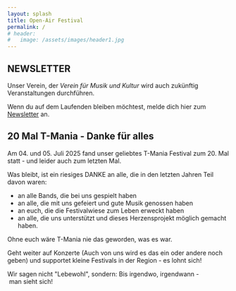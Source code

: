 ```yaml
---
layout: splash
title: Open-Air Festival
permalink: /
# header:
#   image: /assets/images/header1.jpg
---
```


## NEWSLETTER

Unser Verein, der _Verein für Musik und Kultur_ wird auch zukünftig Veranstaltungen durchführen.

Wenn du auf dem Laufenden bleiben möchtest, melde dich hier zum [Newsletter](https://vermuku.de/newsletter/) an.

## 20 Mal T-Mania - Danke für alles

Am 04. und 05. Juli 2025 fand unser geliebtes T-Mania Festival zum 20. Mal statt - und leider auch zum letzten Mal.

Was bleibt, ist ein riesiges DANKE an alle, die in den letzten Jahren Teil davon waren:

* an alle Bands, die bei uns gespielt haben
* an alle, die mit uns gefeiert und gute Musik genossen haben
* an euch, die die Festivalwiese zum Leben erweckt haben
* an alle, die uns unterstützt und dieses Herzensprojekt möglich gemacht haben.

Ohne euch wäre T-Mania nie das geworden, was es war.

Geht weiter auf Konzerte (Auch von uns wird es das ein oder andere noch geben) und supportet kleine Festivals in der Region - es lohnt sich!

Wir sagen nicht "Lebewohl", sondern: Bis irgendwo, irgendwann - man sieht sich!

<!-- 
## LINE-UP

TREPTOW | PALILA | ELIJAH SALOMON | LUCKY GINGER | LOW KEY ORCHESTRA | MASSIVE MADNESS | SCUNKS | KNARRE | SCHNUPPE | DRUNKEN WAR 
-->

<!-- ## TICKETS -->

<!-- Bild mit Link ! -->
<!-- [![ Tickets 2025]( {{ '/assets/images/2025/early-bird.jpg' | relative_url }} ){:class="img-responsive"}](https://www.ticketino.com/de/event/20-t-mania-2025/198559) -->

<!-- Jetzt  Tickets bestellen bei [Ticketino](https://www.ticketino.com/de/event/20-t-mania-2025/198559). -->

<!-- ![Save the Date 2025]( {{ '/assets/images/2025/save-the-date.jpg' | relative_url }} ){:class="img-responsive"} -->

<!-- # 19. T-Mania Open-Air Festival

## 21. Juni 2024 + 22. Juni 2024 -->

<!-- Hallo Liebe Festival-Freunde, -->

<!-- Das Lineup ist komplett. -->

<!-- Tickets könnt ihr hier bestellen: [Ticketino](https://www.ticketino.com/de/event/19-t-mania-open-air-festival/189434). -->

<!-- ![Flyer 2025 Vorderseite]( {{ '/assets/images/2025-flyer.jpg' | relative_url }} )

![Flyer 2025 Rückseite]( {{ '/assets/images/2025-flyer2.jpg' | relative_url }} ) -->

<!-- 
### Es gibt keinen Vorverkauf! Nur Tageskasse. Und es kommt garantiert jeder rein!
 -->

<!-- dieses Jahr wird es wieder ein T-Mania geben.  -->

<!-- Der Termin für das 19. Festival steht und wir arbeiten fleißig am Line-Up. -->

<!-- Melden uns demnächst wieder. -->
<!-- Das [Line-Up](/lineup) ist komplett und wir sind schon fleißig am Organisieren. -->

<!-- Wir freuen uns!

Schöne Grüße

Euer T-Mania Team -->

<!--
### Es gibt keinen Vorverkauf! Nur Tageskasse. Und es kommt garantiert jeder rein!
![Flyer 2022 Vorderseite]( {{ '/assets/images/2022-flyer.png' | relative_url }} )
### Gefördert von:
[![Neustart Miteinander](/assets/partner-logos/neustart-miteinander.png)](https://www.bra.nrw.de/foerderportal-wirtschaft/foerderportal/verbaende-vereine/sonderprogramm-neustart-miteinander)
 -->